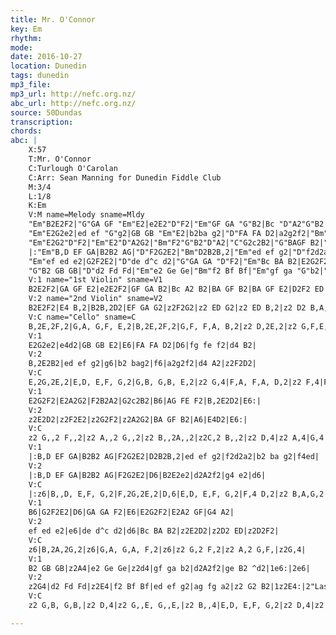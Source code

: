 ```yaml
---
title: Mr. O'Connor
key: Em
rhythm: 
mode:
date: 2016-10-27
location: Dunedin
tags: dunedin
mp3_file:
mp3_url: http://nefc.org.nz/
abc_url: http://nefc.org.nz/
source: 50Dundas
transcription:
chords: 
abc: |
    X:57
    T:Mr. O'Connor
    C:Turlough O'Carolan
    C:Arr: Sean Manning for Dunedin Fiddle Club
    M:3/4
    L:1/8
    K:Em
    V:M name=Melody sname=Mldy
    "Em"B2E2F2|"G"GA GF "Em"E2|e2E2"D"F2|"Em"GF GA "G"B2|Bc "D"A2"G"B2|BA GF"Em" B2|"G"BA GF "Em"E2|"D"D2F2 ED|
    "Em"E2G2e2|ed ef "G"g2|GB GB "Em"E2|b2ba g2|"D"FA FA D2|a2g2f2|"Bm"fg fe f2|d4B2|
    "Em"E2G2"D"F2|"Em"E2"D"A2G2|"Bm"F2"G"B2"D"A2|"C"G2c2B2|"G"BAGF B2|"D"AG FE F2|"Em"B,2E2"D"D2|"Em"E6:|
    |:"Em"B,D EF GA|B2B2 AG|"D"F2G2E2|"Bm"D2B2B,2|"Em"ed ef g2|"D"f2d2a2|"G"b2 ba g2|"D"f4 ed|
    "Em"ef ed e2|G2F2E2|"D"de d^c d2|"G"GA GA "D"F2|"Em"Bc BA B2|E2G2F2|E2"D"A2 GF|"G"G4 A2|
    "G"B2 GB GB|"D"d2 Fd Fd|"Em"e2 Ge Ge|"Bm"f2 Bf Bf|"Em"gf ga "G"b2|"D"ag fg a2|"Em"ge B2 "Bmaj"^d2|1"Emaj"e6:|2e6|
    V:1 name="1st Violin" sname=V1
    B2E2F2|GA GF E2|e2E2F2|GF GA B2|Bc A2 B2|BA GF B2|BA GF E2|D2F2 ED|
    V:2 name="2nd Violin" sname=V2
    B2E2F2|E4 B,2|B2B,2D2|EF GA G2|z2F2G2|z2 ED G2|z2 ED B,2|z2 D2 B,A,|
    V:C name="Cello" sname=C
    B,2E,2F,2|G,A, G,F, E,2|B,2E,2F,2|G,F, F,A, B,2|z2 D,2E,2|z2 G,F,E,2|z2 G,2 E,2|D,6|
    V:1
    E2G2e2|e4d2|GB GB E2|E6|FA FA D2|D6|fg fe f2|d4 B2|
    V:2
    B,2E2B2|ed ef g2|g6|b2 bag2|f6|a2g2f2|d4 A2|z2F2D2|
    V:C
    E,2G,2E,2|E,D, E,F, G,2|G,B, G,B, E,2|z2 G,4|F,A, F,A, D,2|z2 F,4|F,G, F,G, F,2|z2 D,2 B,,2|
    V:1
    E2G2F2|E2A2G2|F2B2A2|G2c2B2|B6|AG FE F2|B,2E2D2|E6:|
    V:2
    z2E2D2|z2F2E2|z2G2F2|z2A2G2|BA GF B2|A6|E4D2|E6:|
    V:C
    z2 G,,2 F,,2|z2 A,,2 G,,2|z2 B,,2A,,2|z2C,2 B,,2|z2 D,4|z2 A,4|G,4 F,2|E,6:|
    V:1
    |:B,D EF GA|B2B2 AG|F2G2E2|D2B2B,2|ed ef g2|f2d2a2|b2 ba g2|f4ed|
    V:2
    |:B,D EF GA|B2B2 AG|F2G2E2|D6|B2E2e2|d2A2f2|g4 e2|d6|
    V:C
    |:z6|B,,D, E,F, G,2|F,2G,2E,2|D,6|E,D, E,F, G,2|F,4 D,2|z2 B,A,G,2|A,6|
    V:1
    B6|G2F2E2|D6|GA GA F2|E6|E2G2F2|E2A2 GF|G4 A2|
    V:2
    ef ed e2|e6|de d^c d2|d6|Bc BA B2|z2E2D2|z2D2 ED|z2D2F2|
    V:C
    z6|B,2A,2G,2|z6|G,A, G,A, F,2|z6|z2 G,2 F,2|z2 A,2 G,F,|z2G,4|
    V:1
    B2 GB GB|z2A4|e2 Ge Ge|z2d4|gf ga b2|d2A2f2|ge B2 ^d2|1e6:|2e6|
    V:2
    z2G4|d2 Fd Fd|z2E4|f2 Bf Bf|ed ef g2|ag fg a2|z2 G2 B2|1z2E4:|2"Last Time"^G6|
    V:C
    z2 G,B, G,B,|z2 D,4|z2 G,,E, G,,E,|z2 B,,4|E,D, E,F, G,2|z2 D,4|z2 E,2 F,2|1E,6:|2E,6|

---
```


